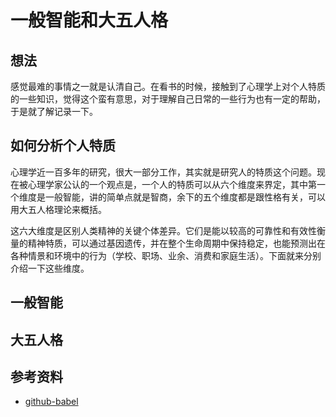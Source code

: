 # 一般智能和大五人格
## 想法
感觉最难的事情之一就是认清自己。在看书的时候，接触到了心理学上对个人特质的一些知识，觉得这个蛮有意思，对于理解自己日常的一些行为也有一定的帮助，于是就了解记录一下。

## 如何分析个人特质
心理学近一百多年的研究，很大一部分工作，其实就是研究人的特质这个问题。现在被心理学家公认的一个观点是，一个人的特质可以从六个维度来界定，其中第一个维度是一般智能，讲的简单点就是智商，余下的五个维度都是跟性格有关，可以用大五人格理论来概括。

这六大维度是区别人类精神的关键个体差异。它们是能以较高的可靠性和有效性衡量的精神特质，可以通过基因遗传，并在整个生命周期中保持稳定，也能预测出在各种情景和环境中的行为（学校、职场、业余、消费和家庭生活）。下面就来分别介绍一下这些维度。

## 一般智能

## 大五人格

## 参考资料
- [github-babel][url-babel]

<!-- 参考资料 -->
[url-babel]:https://github.com/babel/babel


